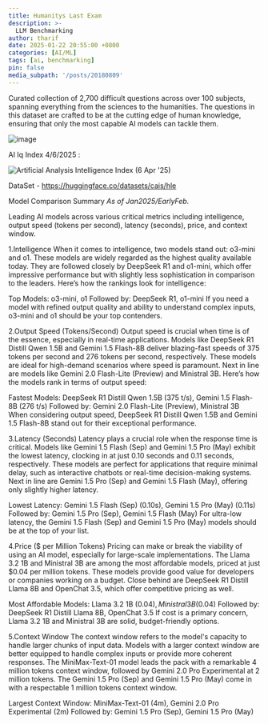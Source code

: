 ```yaml
---
title: Humanitys Last Exam
description: >-
  LLM Benchmarking
author: tharif
date: 2025-01-22 20:55:00 +0800
categories: [AI/ML]
tags: [ai, benchmarking]
pin: false
media_subpath: '/posts/20180809'
---
```


Curated collection of 2,700 difficult questions across over 100 subjects, spanning everything from the sciences to the humanities. 
The questions in this dataset are crafted to be at the cutting edge of human knowledge, ensuring that only the most capable AI models can tackle them.

![image](https://github.com/user-attachments/assets/7d350e85-d4da-46c6-9122-f075552bbbe8)

AI Iq Index 4/6/2025 :

![Artificial Analysis Intelligence Index (6 Apr '25)](https://github.com/user-attachments/assets/8b1ea0bf-2571-4612-a187-4c13507d2a67)

DataSet - https://huggingface.co/datasets/cais/hle

Model Comparison Summary
_As of Jan2025/EarlyFeb._

Leading AI models across various critical metrics including intelligence, output speed (tokens per second), latency (seconds), price, and context window.

1.Intelligence
When it comes to intelligence, two models stand out: o3-mini and o1. These models are widely regarded as the highest quality available today. They are followed closely by DeepSeek R1 and o1-mini, which offer impressive performance but with slightly less sophistication in comparison to the leaders. Here’s how the rankings look for intelligence:

Top Models: o3-mini, o1
Followed by: DeepSeek R1, o1-mini
If you need a model with refined output quality and ability to understand complex inputs, o3-mini and o1 should be your top contenders.

2.Output Speed (Tokens/Second)
Output speed is crucial when time is of the essence, especially in real-time applications. Models like DeepSeek R1 Distill Qwen 1.5B and Gemini 1.5 Flash-8B deliver blazing-fast speeds of 375 tokens per second and 276 tokens per second, respectively. These models are ideal for high-demand scenarios where speed is paramount. Next in line are models like Gemini 2.0 Flash-Lite (Preview) and Ministral 3B. Here’s how the models rank in terms of output speed:

Fastest Models: DeepSeek R1 Distill Qwen 1.5B (375 t/s), Gemini 1.5 Flash-8B (276 t/s)
Followed by: Gemini 2.0 Flash-Lite (Preview), Ministral 3B
When considering output speed, DeepSeek R1 Distill Qwen 1.5B and Gemini 1.5 Flash-8B stand out for their exceptional performance.

3.Latency (Seconds)
Latency plays a crucial role when the response time is critical. Models like Gemini 1.5 Flash (Sep) and Gemini 1.5 Pro (May) exhibit the lowest latency, clocking in at just 0.10 seconds and 0.11 seconds, respectively. These models are perfect for applications that require minimal delay, such as interactive chatbots or real-time decision-making systems. Next in line are Gemini 1.5 Pro (Sep) and Gemini 1.5 Flash (May), offering only slightly higher latency.

Lowest Latency: Gemini 1.5 Flash (Sep) (0.10s), Gemini 1.5 Pro (May) (0.11s)
Followed by: Gemini 1.5 Pro (Sep), Gemini 1.5 Flash (May)
For ultra-low latency, the Gemini 1.5 Flash (Sep) and Gemini 1.5 Pro (May) models should be at the top of your list.

4.Price ($ per Million Tokens)
Pricing can make or break the viability of using an AI model, especially for large-scale implementations. The Llama 3.2 1B and Ministral 3B are among the most affordable models, priced at just $0.04 per million tokens. These models provide good value for developers or companies working on a budget. Close behind are DeepSeek R1 Distill Llama 8B and OpenChat 3.5, which offer competitive pricing as well.

Most Affordable Models: Llama 3.2 1B ($0.04), Ministral 3B ($0.04)
Followed by: DeepSeek R1 Distill Llama 8B, OpenChat 3.5
If cost is a primary concern, Llama 3.2 1B and Ministral 3B are solid, budget-friendly options.

5.Context Window
The context window refers to the model's capacity to handle larger chunks of input data. Models with a larger context window are better equipped to handle complex inputs or provide more coherent responses. The MiniMax-Text-01 model leads the pack with a remarkable 4 million tokens context window, followed by Gemini 2.0 Pro Experimental at 2 million tokens. The Gemini 1.5 Pro (Sep) and Gemini 1.5 Pro (May) come in with a respectable 1 million tokens context window.

Largest Context Window: MiniMax-Text-01 (4m), Gemini 2.0 Pro Experimental (2m)
Followed by: Gemini 1.5 Pro (Sep), Gemini 1.5 Pro (May)
